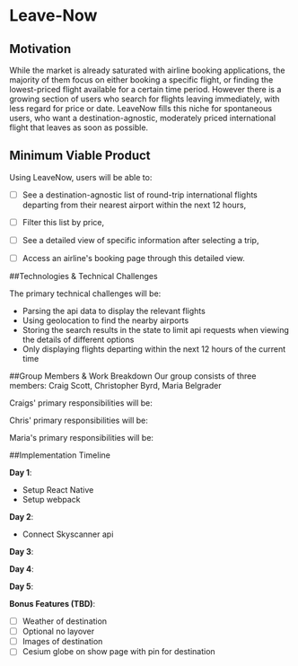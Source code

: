 # Leave-Now

## Motivation

While the market is already saturated with airline booking applications, the majority of them focus on either booking a specific flight, or finding the lowest-priced flight available for a certain time period. However there is a growing section of users who search for flights leaving immediately, with less regard for price or date. LeaveNow fills this niche for spontaneous users, who want a destination-agnostic, moderately priced international flight that leaves as soon as possible.

## Minimum Viable Product

Using LeaveNow, users will be able to:

- [ ] See a destination-agnostic list of round-trip international flights departing from their nearest airport within the next 12 hours,
- [ ] Filter this list by price,
- [ ] See a detailed view of specific information after selecting a trip,
- [ ] Access an airline's booking page through this detailed view.


##Technologies & Technical Challenges


The primary technical challenges will be:
 - Parsing the api data to display the relevant flights
 - Using geolocation to find the nearby airports
 - Storing the search results in the state to limit api requests when viewing the details of different options
 - Only displaying flights departing within the next 12 hours of the current time

##Group Members & Work Breakdown
Our group consists of three members: Craig Scott, Christopher Byrd, Maria Belgrader

Craigs' primary responsibilities will be:

Chris' primary responsibilities will be:

Maria's primary responsibilities will be:

##Implementation Timeline


**Day 1**:
  - Setup React Native
  - Setup webpack

**Day 2**:
  - Connect Skyscanner api

**Day 3**:

**Day 4**:

**Day 5**:

**Bonus Features (TBD)**:
  - [ ] Weather of destination
  - [ ] Optional no layover
  - [ ] Images of destination
  - [ ] Cesium globe on show page with pin for destination
